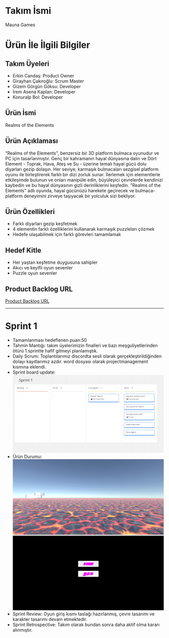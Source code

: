 # Takım İsmi

Mauna Games

# Ürün İle İlgili Bilgiler

## Takım Üyeleri

- Erkin Candaş: Product Owner
- Girayhan Çakıroğlu: Scrum Master
- Gizem Görgün Göksu: Developer
- İrem Asena Kaplan: Developer
- Konuralp Bol: Developer

## Ürün İsmi

Realms of the Elements

## Ürün Açıklaması

"Realms of the Elements", benzersiz bir 3D platform bulmaca oyunudur ve PC için tasarlanmıştır. Genç bir kahramanın hayal dünyasına dalın ve Dört Element - Toprak, Hava, Ateş ve Su - üzerine temalı hayal gücü dolu diyarları gezip dolaşın. Her seviye, karmaşık bulmacaları sezgisel platform oyunu ile birleştirerek farklı bir dizi zorluk sunar. İlerlemek için elementlerle etkileşimde bulunun ve onları manipüle edin, büyüleyici çevrelerde kendinizi kaybedin ve bu hayal dünyasının gizli derinliklerini keşfedin. "Realms of the Elements" adlı oyunda, hayal gücünüzü harekete geçirecek ve bulmaca-platform deneyimini zirveye taşıyacak bir yolculuk sizi bekliyor.

## Ürün Özellikleri

- Farklı diyarları gezip keşfetmek
- 4 elementin farklı özelliklerini kullanarak karmaşık puzzleları çözmek
- Hedefe ulaşabilmek için farklı görevleri tamamlamak


## Hedef Kitle

- Her yaştan keşfetme duygusuna sahipler 
- Akıcı ve keyifli oyun sevenler 
- Puzzle oyun sevenler

## Product Backlog URL

[Product Backlog URL](https://miro.com/app/board/uXjVMBwAUGw=/)

-----------------------------------------
# Sprint 1
- Tamamlanması hedeflenen puan:50
- Tahmin Mantığı: takım üyelerimizin finalleri ve bazı meşguliyetlerinden ötürü 1.sprintte hafif gitmeyi planlamıştık.
- Daily Scrum: Toplantılarımız discordta sesli olarak gerçekleştirildiğinden dolayı kayıtlarımız azdır. word dosyası olarak projectmanagement kısmına eklendi.
- Sprint board update: ![screenshot 1](https://github.com/erkincandas/OUA-Bootcamp-u-23/blob/main/sprint1.png)
- Ürün Durumu: ![screenshot 2](https://github.com/erkincandas/OUA-Bootcamp-u-23/blob/main/sprint11.png) ![screenshot3](https://github.com/erkincandas/OUA-Bootcamp-u-23/blob/main/sprint111.png)
- Sprint Review: Oyun giriş kısmı taslağı hazırlanmış, çevre tasarımı ve karakter tasarımı devam etmektedir.
- Sprint Retrospective: Takım olarak bundan sonra daha aktif olma kararı alınmıştır.
